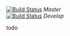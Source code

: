 [![Build Status](https://travis-ci.org/falsecz/easy-pg.png?branch=master)](https://travis-ci.org/falsecz/easy-pg) <i>Master</i><br>
[![Build Status](https://travis-ci.org/falsecz/easy-pg.png?branch=develop)](https://travis-ci.org/falsecz/easy-pg) <i>Develop</i>

todo
